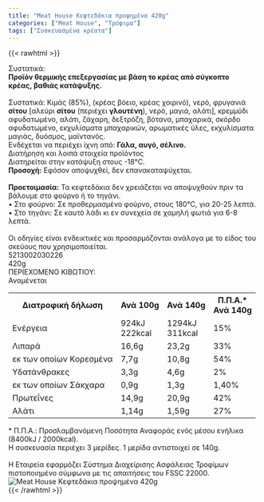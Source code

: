 ```yaml
---
title: "Meat House Κεφτεδάκια προψημένα 420g"
categories: ["Meat House", "Τρόφιμα"]
tags: ["Συσκευασμένα κρέατα"]
---
```

{{< rawhtml >}}

<div class="sload394"><div class="product"><div id="sistatika">Συστατικά:</div><div class="alltext"><b>Προϊόν θερμικής επεξεργασίας με βάση το κρέας από σύγκοπτο κρέας,&nbsp;βαθιάς κατάψυξης.</b><br><br>Συστατικά: Κιµάς (85%), (κρέας βόειο, κρέας χοιρινό), νερό, φρυγανιά <b>σίτου</b> [αλεύρι <b>σίτου</b> (περιέχει <b>γλουτένη</b>), νερό, μαγιά, αλάτι], κρεμμύδι αφυδατωμένο, αλάτι, ζάχαρη, δεξτρόζη, βότανα, μπαχαρικά, σκόρδο αφυδατωμένο, εκχυλίσματα μπαχαρικών, αρωματικές ύλες, εκχυλίσματα μαγιάς, δυόσμος, μαϊντανός.<br>Ενδέχεται να περιέχει ίχνη από: <b>Γάλα, αυγό, σέλινο.</b><br></div><div id="loipa">Διατήρηση και λοιπά στοιχεία προϊόντος</div><div class="alltext">Διατηρείται στην κατάψυξη στους -18°C.<br><b>Προσοχή:</b> Εφόσον αποψυχθεί, δεν επανακαταψύχεται.<br><br><b>Προετοιμασία:</b> Τα κεφτεδάκια δεν χρειάζεται να αποψυχθούν πριν τα βάλουμε στο φούρνο ή το τηγάνι.<br>• Στο φούρνο: Σε προθερμασμένο φούρνο, στους 180°C, για 20-25 λεπτά.<br>• Στο τηγάνι: Σε καυτό λάδι κι εν συνεχεία σε χαμηλή φωτιά για 6-8 λεπτά.<br><br>Oι οδηγίες είναι ενδεικτικές και προσαρμόζονται ανάλογα με το είδος του σκεύους που χρησιμοποιείται.</div><div id="barcode"><div id="barimage1"></div><span id="bartext">5213002030226</span></div><div id="varos"><div id="varosimage1"></div><span id="varostext">420g</span></div><div id="kivotio">ΠΕΡΙΕΧΟΜΕΝΟ ΚΙΒΩΤΙΟΥ:<br>Αναμένεται</div><div class="tabout"><table id="diatable"><tbody><tr><th>Διατροφική δήλωση</th><th>Ανά 100g</th><th>Ανά 140g</th><th>Π.Π.Α.*<br>Ανά 140g</th></tr><tr><td class="texr2">Ενέργεια</td><td class="texr">924kJ<br>222kcal</td><td class="texr">1294kJ<br>311kcal</td><td class="texr">15%</td></tr><tr><td class="texr2">Λιπαρά</td><td class="texr">16,6g</td><td class="texr">23,2g</td><td class="texr">33%</td></tr><tr><td class="gray">εκ των οποίων Kορεσμένα</td><td class="gray2">7,7g</td><td class="gray2">10,8g</td><td class="gray2">54%</td></tr><tr><td class="texr2">Υδατάνθρακες</td><td class="texr">3,3g</td><td class="texr">4,6g</td><td class="texr">2%</td></tr><tr><td class="gray">εκ των οποίων Σάκχαρα</td><td class="gray2">0,9g</td><td class="gray2">1,3g</td><td class="gray2">1,40%</td></tr><tr><td class="texr2">Πρωτεΐνες</td><td class="texr">14,9g</td><td class="texr">20,9g</td><td class="texr">42%</td></tr><tr><td class="texr2">Αλάτι</td><td class="texr">1,14g</td><td class="texr">1,59g</td><td class="texr">27%</td></tr></tbody></table></div><div class="alltext">* Π.Π.Α.: Προσλαμβανόμενη Ποσότητα Αναφοράς ενός μέσου ενήλικα (8400kJ / 2000kcal).<br>Η συσκευασία περιέχει 3 μερίδες. 1 μερίδα αντιστοιχεί σε 140g.<br><br>Η Eταιρεία εφαρµόζει Σύστηµα Διαχείρισης Ασφάλειας Τροφίµων πιστοποιηµένο σύµφωνα µε τις απαιτήσεις του FSSC 22000.<br></div><div class="pimg"><img alt="Meat House Κεφτεδάκια προψημένα 420g" title="Meat House Κεφτεδάκια προψημένα 420g" src="/media/images/meat-house-keftedakia-propshmena-420g.jpg"></div></div></div>
{{< /rawhtml >}}



